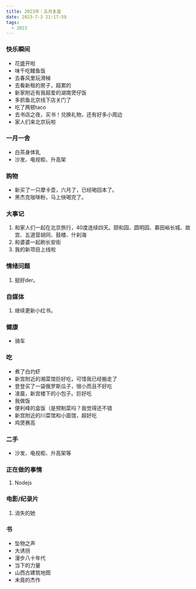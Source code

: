 ```yaml
---
title: 2023年｜五月复盘
date: 2023-7-3 21:17:59
tags:
  - 2023
---
```


### 快乐瞬间

- 花盛开啦
- 味千吃鳗鱼饭
- 去春风里玩滑梯
- 去看新租的房子，超累的
- 新家附近有我超爱的湖南煲仔饭
- 多抓鱼北京线下店关门了
- 吃了两顿taco
- 去书店之夜，买书！兑换礼物，还有好多小周边
- 家人们来北京玩啦

### 一月一舍

- 白茶身体乳
- 沙发、电视柜、升高架

### 购物

- 新买了一只摩卡壶，六月了，已经喝回本了。
- 黑杰克咖啡粉，马上快喝完了。


### 大事记

  1. 和家人们一起在北京旅行，40度连续四天。颐和园、圆明园、慕田峪长城、故宫、五道营胡同、鼓楼、什刹海
  2. 和婆婆一起刷长安街
  3. 我的新项目上线啦
   
### 情绪问题

1. 挺好der。

### 自媒体

1. 继续更新小红书。

### 健康

- 骑车
   
### 吃

- 煮了白灼虾
- 新宫附近的湘菜馆巨好吃，可惜我已经搬走了
- 登登买了一袋俄罗斯瓜子，很小而且不好吃
- 凌晨，新宫楼下的小包子。巨好吃
- 我做饭
- 便利峰的盒饭（是预制菜吗？我觉得还不错
- 新宫附近的川菜馆和小面馆，超好吃
- 鸡煲赛高

### 二手

- 沙发、电视柜、升高架等

### 正在做的事情

1. Nodejs

### 电影/纪录片

1. 消失的她
   
### 书

- 坠物之声
- 大诱拐
- 漫步八十年代
- 当下的力量
- 山西古建筑地图
- 未竟的杰作